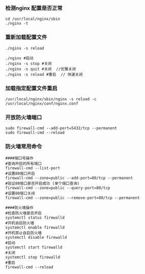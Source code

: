 ### 检测nginx 配置是否正常

``` shell
cd /usr/local/nginx/sbin
./nginx -t
```

### 重新加载配置文件

``` shell
./nginx -s reload
```

``` shell
./nginx #启动
./nginx -s stop #关闭
./nginx -s quit #关闭  //优雅关闭
./nginx -s reload #重启  // 快速关闭
```

### 加载指定配置文件重启

``` shell
/usr/local/nginx/sbin/nginx -s reload -c /usr/local/nginx/conf/nginx.conf
```

### 开放防火墙端口

``` shell
sudo firewall-cmd --add-port=5432/tcp --permanent
sudo firewall-cmd --reload
```

###  防火墙常用命令

``` shell
####端口号操作
#查询开启的所有端口
firewall-cmd --list-port
#设置80端口开启
firewall-cmd --zone=public --add-port=80/tcp --permanent
#验证80端口是否开启成功 (单个端口查询)
firewall-cmd --zone=public --query-port=80/tcp
#设置80端口关闭
firewall-cmd --zone=public --remove-port=80/tcp --permanent

####防火墙操作
#检查防火墙是否开启
systemctl status firewalld
#开机自启防火墙
systemctl enable firewalld
#开机禁止自启防火墙
systemctl disable firewalld
#启动
systemctl start firewalld
#关闭
systemctl stop firewalld
#重启
firewall-cmd --reload
```



